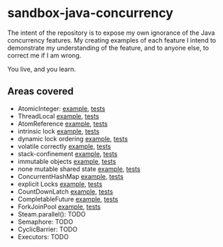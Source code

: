 # sandbox-java-concurrency

The intent of the repository is to expose my own ignorance of the Java concurrency features. My creating examples of
each feature I intend to demonstrate my understanding of the feature, and to anyone else, to correct me if I am wrong.

You live, and you learn.

## Areas covered
 - AtomicInteger: [example](./src/main/java/io/flyingnimbus/atomic/integer), [tests](./src/test/java/io/flyingnimbus/atomic/integer)
 - ThreadLocal [example](./src/main/java/io/flyingnimbus/threadlocal), [tests](./src/test/java/io/flyingnimbus/threadlocal)
 - AtomReference [example](./src/main/java/io/flyingnimbus/atomic/reference), [tests](./src/test/java/io/flyingnimbus/atomic/reference)
 - intrinsic lock [example](./src/main/java/io/flyingnimbus/synchronizedblock), [tests](./src/test/java/io/flyingnimbus/synchronizedblock)
 - dynamic lock ordering [example](./src/main/java/io/flyingnimbus/lockordering), [tests](./src/test/java/io/flyingnimbus/lockordering)
 - volatile correctly [example](./src/main/java/io/flyingnimbus/volatiles), [tests](./src/test/java/io/flyingnimbus/volatiles)
 - stack-confinement [example](./src/main/java/io/flyingnimbus/threadsafe), [tests](./src/test/java/io/flyingnimbus/threadsafe)
 - immutable objects [example](./src/main/java/io/flyingnimbus/threadsafe), [tests](./src/test/java/io/flyingnimbus/threadsafe)
 - none mutable shared state [example](./src/main/java/io/flyingnimbus/threadsafe), [tests](./src/test/java/io/flyingnimbus/threadsafe)
 - ConcurrentHashMap [example](./src/main/java/io/flyingnimbus/collections), [tests](./src/test/java/io/flyingnimbus/collections)
 - explicit Locks [example](./src/main/java/io/flyingnimbus/explicitlock), [tests](./src/test/java/io/flyingnimbus/explicitlock)
 - CountDownLatch [example](./src/main/java/io/flyingnimbus/synchonrizers), [tests](./src/test/java/io/flyingnimbus/synchonrizers)
 - CompletableFuture [example](./src/main/java/io/flyingnimbus/completablefuture), [tests](./src/test/java/io/flyingnimbus/completablefuture)
 - ForkJoinPool [example](./src/main/java/io/flyingnimbus/forkjoinpool), [tests](./src/test/java/io/flyingnimbus/forkjoinpool)
 - Steam.parallel(): TODO
 - Semaphore: TODO 
 - CyclicBarrier: TODO
 - Executors: TODO

